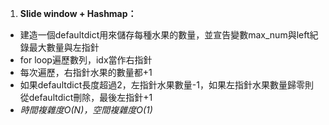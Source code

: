1. **Slide window + Hashmap：**

- 建造一個defaultdict用來儲存每種水果的數量，並宣告變數max_num與left紀錄最大數量與左指針
- for loop遍歷數列，idx當作右指針
- 每次遍歷，右指針水果的數量都+1
- 如果defaultdict長度超過2，左指針水果數量-1，如果左指針水果數量歸零則從defaultdict刪除，最後左指針+1
- *時間複雜度O(N)，空間複雜度O(1)*